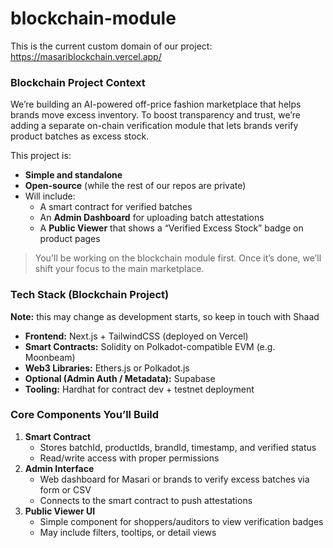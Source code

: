 # blockchain-module
This is the current custom domain of our project:
https://masariblockchain.vercel.app/

### Blockchain Project Context

We’re building an AI-powered off-price fashion marketplace that helps brands move excess inventory. To boost transparency and trust, we’re adding a separate on-chain verification module that lets brands verify product batches as excess stock.

This project is:

- **Simple and standalone**
- **Open-source** (while the rest of our repos are private)
- Will include:
    - A smart contract for verified batches
    - An **Admin Dashboard** for uploading batch attestations
    - A **Public Viewer** that shows a “Verified Excess Stock” badge on product pages

> You'll be working on the blockchain module first. Once it’s done, we’ll shift your focus to the main marketplace.
> 

### Tech Stack (Blockchain Project)

**Note:** this may change as development starts, so keep in touch with Shaad

- **Frontend:** Next.js + TailwindCSS (deployed on Vercel)
- **Smart Contracts:** Solidity on Polkadot-compatible EVM (e.g. Moonbeam)
- **Web3 Libraries:** Ethers.js or Polkadot.js
- **Optional (Admin Auth / Metadata):** Supabase
- **Tooling:** Hardhat for contract dev + testnet deployment

### Core Components You’ll Build

1. **Smart Contract**
    - Stores batchId, productIds, brandId, timestamp, and verified status
    - Read/write access with proper permissions
2. **Admin Interface**
    - Web dashboard for Masari or brands to verify excess batches via form or CSV
    - Connects to the smart contract to push attestations
3. **Public Viewer UI**
    - Simple component for shoppers/auditors to view verification badges
    - May include filters, tooltips, or detail views